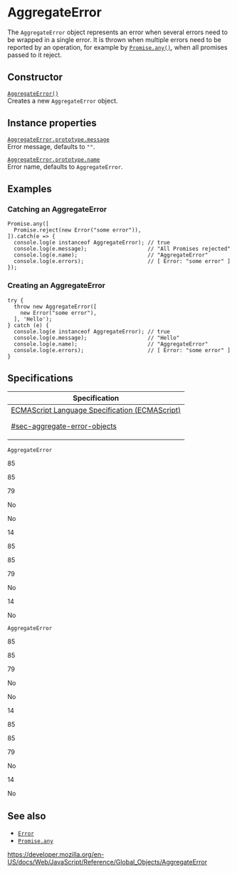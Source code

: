 # AggregateError

The `AggregateError` object represents an error when several errors need to be wrapped in a single error. It is thrown when multiple errors need to be reported by an operation, for example by [`Promise.any()`](promise/any), when all promises passed to it reject.

## Constructor

[`AggregateError()`](aggregateerror/aggregateerror)  
Creates a new `AggregateError` object.

## Instance properties

[`AggregateError.prototype.message`](error/message)  
Error message, defaults to `""`.

[`AggregateError.prototype.name`](error/name)  
Error name, defaults to `AggregateError`.

## Examples

### Catching an AggregateError

    Promise.any([
      Promise.reject(new Error("some error")),
    ]).catch(e => {
      console.log(e instanceof AggregateError); // true
      console.log(e.message);                   // "All Promises rejected"
      console.log(e.name);                      // "AggregateError"
      console.log(e.errors);                    // [ Error: "some error" ]
    });

### Creating an AggregateError

    try {
      throw new AggregateError([
        new Error("some error"),
      ], 'Hello');
    } catch (e) {
      console.log(e instanceof AggregateError); // true
      console.log(e.message);                   // "Hello"
      console.log(e.name);                      // "AggregateError"
      console.log(e.errors);                    // [ Error: "some error" ]
    }

## Specifications

<table>
<thead>
<tr class="header">
<th>Specification</th>
</tr>
</thead>
<tbody>
<tr class="odd">
<td>
<a href="https://tc39.es/ecma262/#sec-aggregate-error-objects">ECMAScript Language Specification (ECMAScript) 
<br/>

<span class="small">#sec-aggregate-error-objects</span>
</a>
</td>
</tr>
</tbody>
</table>

`AggregateError`

85

85

79

No

No

14

85

85

79

No

14

No

`AggregateError`

85

85

79

No

No

14

85

85

79

No

14

No

## See also

-   [`Error`](error)
-   [`Promise.any`](promise/any)

<a href="https://developer.mozilla.org/en-US/docs/Web/JavaScript/Reference/Global_Objects/AggregateError" class="_attribution-link">https://developer.mozilla.org/en-US/docs/Web/JavaScript/Reference/Global_Objects/AggregateError</a>
